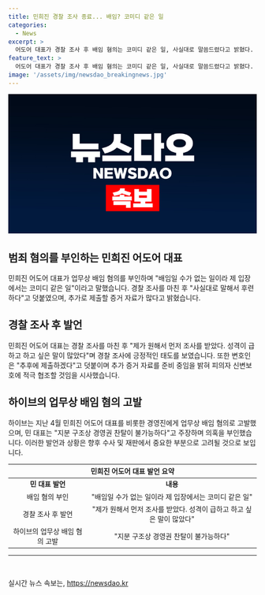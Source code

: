 ```yaml
---
title: 민희진 경찰 조사 종료... 배임? 코미디 같은 일
categories:
  - News
excerpt: >
  어도어 대표가 경찰 조사 후 배임 혐의는 코미디 같은 일, 사실대로 말씀드렸다고 밝혔다. 조사 후 재고해도 많은 증거 자료가 있고, 후련하다며 추가 진술을 했다. 지분 구조로 경영권 찬탈 불가능을 주장하며 이전 경영진과의 갈등에 대응했다. 앞서 하이브는 업무상 배임 혐의로 고발했는데, 어도어 대표는 이를 부인하고 있다.
feature_text: >
  어도어 대표가 경찰 조사 후 배임 혐의는 코미디 같은 일, 사실대로 말씀드렸다고 밝혔다. 조사 후 재고해도 많은 증거 자료가 있고, 후련하다며 추가 진술을 했다. 지분 구조로 경영권 찬탈 불가능을 주장하며 이전 경영진과의 갈등에 대응했다. 앞서 하이브는 업무상 배임 혐의로 고발했는데, 어도어 대표는 이를 부인하고 있다.
image: '/assets/img/newsdao_breakingnews.jpg'
---
```


<p><img src="/assets/img/newsdao_breakingnews.jpg" alt="ontimetimes 속보" /></p>

<h2 data-ke-size="size26">범죄 혐의를 부인하는 민희진 어도어 대표</h2>

<p data-ke-size="size16">민희진 어도어 대표가 업무상 배임 혐의를 부인하며 "배임일 수가 없는 일이라 제 입장에서는 코미디 같은 일"이라고 말했습니다. 경찰 조사를 마친 후 "사실대로 말해서 후련하다"고 덧붙였으며, 추가로 제출할 증거 자료가 많다고 밝혔습니다.</p>

<h2 data-ke-size="size26">경찰 조사 후 발언</h2>

<p data-ke-size="size16">민희진 어도어 대표는 경찰 조사를 마친 후 "제가 원해서 먼저 조사를 받았다. 성격이 급하고 하고 싶은 말이 많았다"며 경찰 조사에 긍정적인 태도를 보였습니다. 또한 변호인은 "추후에 제출하겠다"고 덧붙이며 추가 증거 자료를 준비 중임을 밝혀 피의자 신변보호에 적극 협조할 것임을 시사했습니다.</p>

<h2 data-ke-size="size26">하이브의 업무상 배임 혐의 고발</h2>

<p data-ke-size="size16">하이브는 지난 4월 민희진 어도어 대표를 비롯한 경영진에게 업무상 배임 혐의로 고발했으며, 민 대표는 "지분 구조상 경영권 찬탈이 불가능하다"고 주장하며 의혹을 부인했습니다. 이러한 발언과 상황은 향후 수사 및 재판에서 중요한 부분으로 고려될 것으로 보입니다.</p>

<table>
   <thead>
      <tr>
         <th colspan="2">민희진 어도어 대표 발언 요약</th>
      </tr>
   </thead>
   <tbody>
      <tr>
         <td style="text-align: center; height: 17px;"><b>민 대표 발언</b></td>
         <td style="text-align: center; height: 17px;"><b>내용</b></td>
      </tr>
      <tr>
         <td style="text-align: center; height: 17px;">배임 혐의 부인</td>
         <td style="text-align: center; height: 17px;">"배임일 수가 없는 일이라 제 입장에서는 코미디 같은 일"</td>
      </tr>
      <tr>
         <td style="text-align: center; height: 17px;">경찰 조사 후 발언</td>
         <td style="text-align: center; height: 17px;">"제가 원해서 먼저 조사를 받았다. 성격이 급하고 하고 싶은 말이 많았다"</td>
      </tr>
      <tr>
         <td style="text-align: center; height: 17px;">하이브의 업무상 배임 혐의 고발</td>
         <td style="text-align: center; height: 17px;">"지분 구조상 경영권 찬탈이 불가능하다"</td>
      </tr>
   </tbody>
</table>

<hr>

<p data-ke-size="size16">&nbsp;</p>
실시간 뉴스 속보는, <a href="https://newsdao.kr" rel="dofollow">https://newsdao.kr</a>


